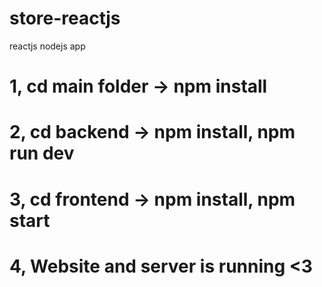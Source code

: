 # store-reactjs
reactjs nodejs app

# 1, cd main folder -> npm install
# 2, cd backend -> npm install, npm run dev
# 3, cd frontend -> npm install, npm start
# 4, Website and server is running <3
